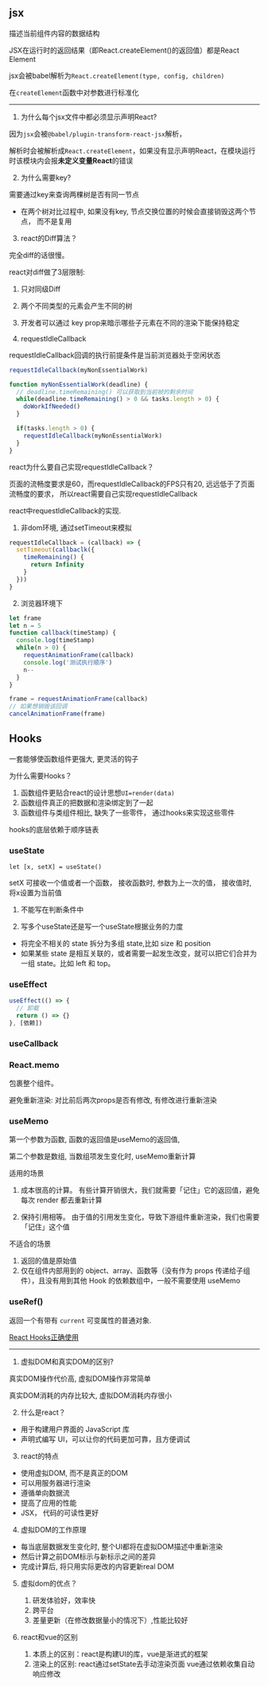 ## jsx

描述当前组件内容的数据结构

JSX在运行时的返回结果（即React.createElement()的返回值）都是React Element

jsx会被babel解析为`React.createElement(type, config, children)`

在`createElement`函数中对参数进行标准化

---
1. 为什么每个jsx文件中都必须显示声明React?

因为`jsx`会被`@babel/plugin-transform-react-jsx`解析，

解析时会被解析成`React.createElement`，如果没有显示声明React，在模块运行时该模块内会报**未定义变量React**的错误

2. 为什么需要key?

需要通过key来查询两棵树是否有同一节点

+ 在两个树对比过程中, 如果没有key, 节点交换位置的时候会直接销毁这两个节点， 而不是复用

3. react的Diff算法？

完全diff的话很慢。

react对diff做了3层限制:

  1. 只对同级Diff
  2. 两个不同类型的元素会产生不同的树
  3. 开发者可以通过 key prop来暗示哪些子元素在不同的渲染下能保持稳定


4. requestIdleCallback

requestIdleCallback回调的执行前提条件是当前浏览器处于空闲状态

```javascript
requestIdleCallback(myNonEssentialWork)

function myNonEssentialWork(deadline) {
  // deadline.timeRemaining() 可以获取到当前帧的剩余时间
  while(deadline.timeRemaining() > 0 && tasks.length > 0) {
    doWorkIfNeeded()
  }

  if(tasks.length > 0) {
    requestIdleCallback(myNonEssentialWork)
  }
}
```

react为什么要自己实现requestIdleCallback？

页面的流畅度要求是60，而requestIdleCallback的FPS只有20, 远远低于了页面流畅度的要求， 所以react需要自己实现requestIdleCallback

react中requestIdleCallback的实现.

1. 非dom环境, 通过setTimeout来模拟

```javascript
requestIdleCallback = (callback) => {
  setTimeout(callbaclk({
    timeRemaining() {
      return Infinity
    }
  }))
}
```

2. 浏览器环境下

```javascript
let frame
let n = 5
function callback(timeStamp) {
  console.log(timeStamp)
  while(n > 0) {
    requestAnimationFrame(callback)
    console.log('测试执行顺序')
    n--
  }
}

frame = requestAnimationFrame(callback)
// 如果想销毁该回调
cancelAnimationFrame(frame)
```

## Hooks

一套能够使函数组件更强大, 更灵活的钩子

为什么需要Hooks？

1. 函数组件更贴合react的设计思想`UI=render(data)`
2. 函数组件真正的把数据和渲染绑定到了一起
3. 函数组件与类组件相比, 缺失了一些零件， 通过hooks来实现这些零件



hooks的底层依赖于顺序链表

### useState

`let [x, setX] = useState()`

setX 可接收一个值或者一个函数， 接收函数时, 参数为上一次的值， 接收值时, 将x设置为当前值

1. 不能写在判断条件中

2. 写多个useState还是写一个useState根据业务的力度

  + 将完全不相关的 state 拆分为多组 state,比如 size 和 position
  + 如果某些 state 是相互关联的，或者需要一起发生改变，就可以把它们合并为一组 state。比如 left 和 top。

### useEffect

```javascript
useEffect(() => {
  // 卸载
  return () => {}
}, [依赖])
```

### useCallback


### React.memo

包裹整个组件。 

避免重新渲染: 对比前后两次props是否有修改, 有修改进行重新渲染

### useMemo

第一个参数为函数, 函数的返回值是useMemo的返回值,

第二个参数是数组, 当数组项发生变化时, useMemo重新计算

适用的场景

1. 成本很高的计算。 有些计算开销很大，我们就需要「记住」它的返回值，避免每次 render 都去重新计算

2. 保持引用相等。 由于值的引用发生变化，导致下游组件重新渲染，我们也需要「记住」这个值

不适合的场景

1. 返回的值是原始值
2. 仅在组件内部用到的 object、array、函数等（没有作为 props 传递给子组件），且没有用到其他 Hook 的依赖数组中，一般不需要使用 useMemo

### useRef()

返回一个有带有 `current` 可变属性的普通对象.


[React Hooks正确使用](https://zhuanlan.zhihu.com/p/85969406)

---

1. 虚拟DOM和真实DOM的区别?

真实DOM操作代价高,  虚拟DOM操作非常简单

真实DOM消耗的内存比较大, 虚拟DOM消耗内存很小

2. 什么是react？

+ 用于构建用户界面的 JavaScript 库
+ 声明式编写 UI，可以让你的代码更加可靠，且方便调试

3. react的特点

+ 使用虚拟DOM, 而不是真正的DOM
+ 可以用服务器进行渲染
+ 遵循单向数据流
+ 提高了应用的性能
+ JSX， 代码的可读性更好

4. 虚拟DOM的工作原理

+ 每当底层数据发生变化时, 整个UI都将在虚拟DOM描述中重新渲染
+ 然后计算之前DOM标示与新标示之间的差异
+ 完成计算后, 将只用实际更改的内容更新real DOM

5. 虚拟dom的优点？
   1. 研发体验好，效率快
   2. 跨平台
   3. 差量更新（在修改数据量小的情况下）,性能比较好

6. react和vue的区别

   1. 本质上的区别：react是构建UI的库，vue是渐进式的框架
   2. 渲染上的区别: react通过setState去手动渲染页面 vue通过依赖收集自动响应修改

   
